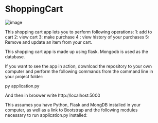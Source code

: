 # ShoppingCart


![image](https://user-images.githubusercontent.com/66680113/100550115-abe38100-329d-11eb-9f95-df5728b1d274.png)


This shopping cart app lets you to perform following operations:
1: add to cart
2: view cart
3: make purchase
4 : view history of your purchases
5: Remove and update an item from your cart.

This shopping cart app is made up using flask. Mongodb is used as the database.


If you want to see the app in action, download the repository to your own computer and perform the following commands from the command line in your project folder:

py application.py

And then in broswer write http://localhost:5000 

This assumes you have Python, Flask and MongDB installed in your computer, as well as a link to Bootstrap and the following modules necessary to run application.py installed:
